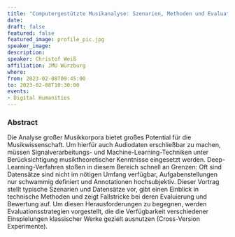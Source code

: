 ```yaml
---
title: "Computergestützte Musikanalyse: Szenarien, Methoden und Evaluationsproblemek"
date:
draft: false
featured: false
featured_image: profile_pic.jpg
speaker_image:
description:
speaker: Christof Weiß
affiliation: JMU Würzburg
where:
from: 2023-02-08T09:45:00
to: 2023-02-08T10:30:00
events:
- Digital Humanities
---
```


### Abstract

Die Analyse großer Musikkorpora bietet großes Potential für die Musikwissenschaft. Um hierfür auch Audiodaten erschließbar zu machen, müssen Signalverarbeitungs- und Machine-Learning-Techniken unter Berücksichtigung musiktheoretischer Kenntnisse eingesetzt werden. Deep-Learning-Verfahren stoßen in diesem Bereich schnell an Grenzen: Oft sind Datensätze sind nicht im nötigen Umfang verfügbar, Aufgabenstellungen nur schwammig definiert und Annotationen hochsubjektiv. Dieser Vortrag stellt typische Szenarien und Datensätze vor, gibt einen Einblick in technische Methoden und zeigt Fallstricke bei deren Evaluierung und Bewertung auf. Um diesen Herausforderungen zu begegnen, werden Evaluationsstrategien vorgestellt, die die Verfügbarkeit verschiedener Einspielungen klassischer Werke gezielt ausnutzen (Cross-Version Experimente).
